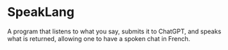 SpeakLang
=========

A program that listens to what you say, submits it to ChatGPT, and speaks what is returned, allowing one to have a spoken chat in French.
